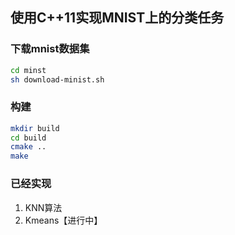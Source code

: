 ## 使用C++11实现MNIST上的分类任务

### 下载mnist数据集
```bash
cd minst
sh download-minist.sh
```


### 构建
```bash
mkdir build
cd build
cmake ..
make
```

### 已经实现
1. KNN算法
2. Kmeans【进行中】